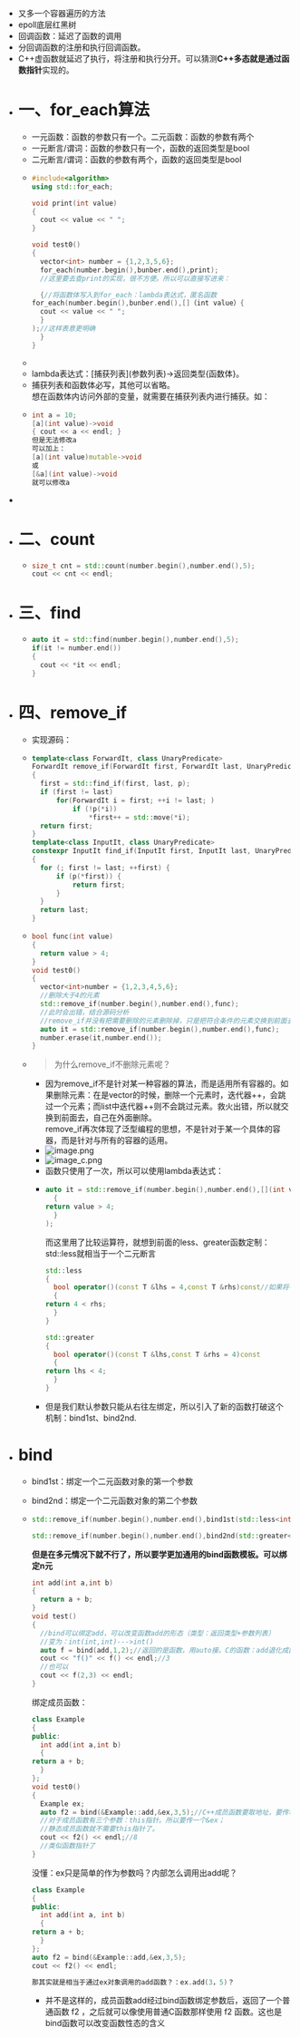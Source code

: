 - 又多一个容器遍历的方法
- epoll底层红黑树
- 回调函数：延迟了函数的调用
- 分回调函数的注册和执行回调函数。
- C++虚函数就延迟了执行，将注册和执行分开。可以猜测**C++多态就是通过函数指针**实现的。
- # 一、for\_each算法
	- 一元函数：函数的参数只有一个。二元函数：函数的参数有两个
	- 一元断言/谓词：函数的参数只有一个，函数的返回类型是bool
	- 二元断言/谓词：函数的参数有两个，函数的返回类型是bool
	- ```CPP
	  #include<algorithm>
	  using std::for_each;
	  
	  void print(int value)
	  {
	  	cout << value << " ";
	  }
	  
	  void test0()
	  {
	  	vector<int> number = {1,2,3,5,6};
	  	for_each(number.begin(),bunber.end(),print);
	  	//这里要去查print的实现，很不方便。所以可以直接写进来：
	  
	  	{//将函数体写入到for_each：lambda表达式，匿名函数
	  for_each(number.begin(),bunber.end(),[]（int value）{
	  	cout << value << " ";
	  	}
	  );//这样表意更明确
	  	}
	  }
	  ```
	-
	- lambda表达式：\[捕获列表](参数列表)->返回类型{函数体}。
	- 捕获列表和函数体必写，其他可以省略。   
	  想在函数体内访问外部的变量，就需要在捕获列表内进行捕获。如：
	- ```cpp
	  int a = 10;
	  [a](int value)->void
	  { cout << a << endl; }
	  但是无法修改a
	  可以加上：
	  [a](int value)mutable->void
	  或
	  [&a](int value)->void
	  就可以修改a
	  ```
-
- # 二、count
	- ```cpp
	  size_t cnt = std::count(number.begin(),number.end(),5);
	  cout << cnt << endl;
	  ```
- # 三、find
	- ```cpp
	  auto it = std::find(number.begin(),number.end(),5);
	  if(it != number.end())
	  {
	  	cout << *it << endl;
	  }
	  ```
- # 四、remove\_if
	- 实现源码：
	- ```CPP
	  template<class ForwardIt, class UnaryPredicate>
	  ForwardIt remove_if(ForwardIt first, ForwardIt last, UnaryPredicate p)
	  {
	    first = std::find_if(first, last, p);
	    if (first != last)
	        for(ForwardIt i = first; ++i != last; )
	            if (!p(*i))
	                *first++ = std::move(*i);
	    return first;
	  }
	  template<class InputIt, class UnaryPredicate>
	  constexpr InputIt find_if(InputIt first, InputIt last, UnaryPredicate p)
	  {
	    for (; first != last; ++first) {
	        if (p(*first)) {
	            return first;
	        }
	    }
	    return last;
	  }
	  
	  ```
	- ```CPP
	  bool func(int value)
	  {
	  	return value > 4;
	  }
	  void test0()
	  {
	  	vector<int>number = {1,2,3,4,5,6};
	  	//删除大于4的元素
	  	std::remove_if(number.begin(),number.end(),func);
	  	//此时会出错，结合源码分析
	  	//remove_if并没有把需要删除的元素删除掉，只是把符合条件的元素交换到前面去，但是他返回待删除的元素的首迭代器。需要使用erase删除。
	  	auto it = std::remove_if(number.begin(),number.end(),func); 
	  	number.erase(it,number.end());
	  }
	  ```
	- > 为什么remove_if不删除元素呢？
		- 因为remove\_if不是针对某一种容器的算法，而是适用所有容器的。如果删除元素：在是vector的时候，删除一个元素时，迭代器++，会跳过一个元素；而list中迭代器++则不会跳过元素。救火出错，所以就交换到前面去，自己在外面删除。   
		  remove\_if再次体现了泛型编程的思想，不是针对于某一个具体的容器，而是针对与所有的容器的适用。
		- ![image.png](../assets/image_1661438209449_0.png)
		- ![image_c.png](../assets/image_c_1661438215958_0.png)
		- 函数只使用了一次，所以可以使用lambda表达式：
		- ```cpp
		  auto it = std::remove_if(number.begin(),number.end(),[](int value)
		  	{
		  return value > 4;
		  	}
		  );
		  ```
		  而这里用了比较运算符，就想到前面的less、greater函数定制：   
		  std::less就相当于一个二元断言   
		  ```cpp
		  std::less
		  {
		  	bool operator()(const T &lhs = 4,const T &rhs)const//如果将一个参数固定，就变成了一元断言
		  	{
		  return 4 < rhs;
		  	}
		  }
		  
		  std::greater
		  {
		  	bool operator()(const T &lhs,const T &rhs = 4)const
		  	{
		  return lhs < 4;
		  	}
		  }
		  
		  ```
		- 但是我们默认参数只能从右往左绑定，所以引入了新的函数打破这个机制：bind1st、bind2nd.
- # bind
	- bind1st：绑定一个二元函数对象的第一个参数
	- bind2nd：绑定一个二元函数对象的第二个参数
	- ```cpp
	  std::remove_if(number.begin(),number.end(),bind1st(std::less<int>,4)); 
	  
	  std::remove_if(number.begin(),number.end(),bind2nd(std::greater<int>,4)); 
	  
	  ```
	  **但是在多元情况下就不行了，所以要学更加通用的bind函数模板。可以绑定n元**   
	  ```cpp
	  int add(int a,int b)
	  {
	  	return a + b;
	  }
	  void test()
	  {
	  	//bind可以绑定add，可以改变函数add的形态（类型：返回类型+参数列表）
	  	//变为：int(int,int)--->int()
	  	auto f = bind(add,1,2);//返回的是函数，用auto接。C的函数：add退化成函数指针
	  	cout << "f()" << f() << endl;//3
	  	//也可以
	  	cout << f(2,3) << endl;
	  }
	  ```
	  绑定成员函数：   
	  ```cpp
	  class Example
	  {
	  public:
	  	int add(int a,int b)
	  	{
	  return a + b;
	  	}
	  };
	  void test0()
	  {
	  	Example ex;
	  	auto f2 = bind(&Example::add,&ex,3,5);//C++成员函数要取地址，要传地址，他不会退化成指针。
	  	//对于成员函数有三个参数：this指针。所以要传一个&ex；
	  	//静态成员函数就不需要this指针了。
	  	cout << f2() << endl;//8
	  	//类似函数指针了
	  }
	  ```
	  没懂：ex只是简单的作为参数吗？内部怎么调用出add呢？   
	  
	  ```cpp
	  class Example
	  {
	  public:
	  	int add(int a, int b)
	  	{
	  return a + b;
	  	}
	  };
	  auto f2 = bind(&Example::add,&ex,3,5);
	  cout << f2() << endl;
	  
	  那其实就是相当于通过ex对象调用的add函数？：ex.add(3，5)？
	  ```
		- 并不是这样的，成员函数add经过bind函数绑定参数后，返回了一个普通函数 f2 ，之后就可以像使用普通C函数那样使用 f2 函数。这也是bind函数可以改变函数性态的含义